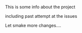 This is some info about the project


including past attempt at the issues


Let smake more changes....